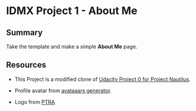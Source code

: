 # IDMX Project 1 - About Me

## Summary

Take the template and make a simple **About Me** page.

## Resources

- This Project is a modified clone of [Udacity Project 0 for Project Nautilus](https://github.com/udacity/project-nautilus-project-0).

- Profile avatar from [avataaars generator](https://getavataaars.com/).

- Logo from [PTRA](https://pixabay.com/en/logo-origami-bird-flying-blue-1913689/)
